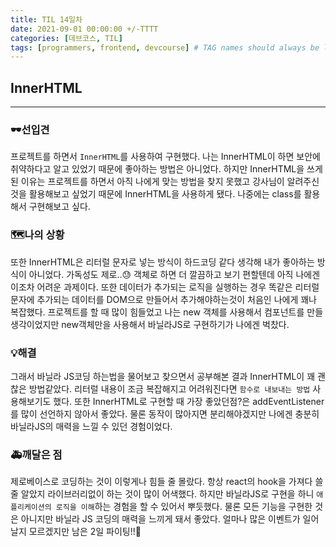 ```yaml
---
title: TIL 14일차
date: 2021-09-01 00:00:00 +/-TTTT
categories: [데브코스, TIL]
tags: [programmers, frontend, devcourse] # TAG names should always be lowercase
---
```


## InnerHTML

---

### 🕶선입견

프로젝트를 하면서 `InnerHTML`를 사용하여 구현했다. 나는 InnerHTML이 하면 보안에 취약하다고 알고 있었기 때문에 좋아하는 방법은 아니었다. 하지만 InnerHTML을 쓰게 된 이유는 프로젝트를 하면서 아직 나에게 맞는 방법을 찾지 못했고 강사님이 알려주신 것을 활용해보고 싶었기 때문에 InnerHTML을 사용하게 됐다. 나중에는 class를 활용해서 구현해보고 싶다.

### 🗺나의 상황

또한 InnerHTML은 리터럴 문자로 넣는 방식이 하드코딩 같다 생각해 내가 좋아하는 방식이 아니었다. 가독성도 제로..😓 객체로 하면 더 깔끔하고 보기 편할텐데 아직 나에겐 이조차 어려운 과제이다. 또한 데이터가 추가되는 로직을 실행하는 경우 똑같은 리터럴 문자에 추가되는 데이터를 DOM으로 만들어서 추가해야하는것이 처음인 나에게 꽤나 복잡했다. 프로젝트를 할 때 많이 힘들었고 나는 new 객체를 사용해서 컴포넌트를 만들 생각이었지만 new객체만을 사용해서 바닐라JS로 구현하기가 나에겐 벅찼다.

### 💡해결

그래서 바닐라 JS코딩 하는법을 물어보고 찾으면서 공부해본 결과 InnerHTML이 꽤 괜찮은 방법같았다. 리터럴 내용이 조금 복잡해지고 어려워진다면 `함수로 내보내는 방법` 사용해보기도 했다. 또한 InnerHTML로 구현할 때 가장 좋았던점?은 addEventListener를 많이 선언하지 않아서 좋았다. 물론 동작이 많아지면 분리해야겠지만 나에겐 충분히 바닐라JS의 매력을 느낄 수 있던 경험이었다.

### 🚑깨달은 점

제로베이스로 코딩하는 것이 이렇게나 힘들 줄 몰랐다. 항상 react의 hook을 가져다 쓸 줄 알았지 라이브러리없이 하는 것이 많이 어색했다. 하지만 바닐라JS로 구현을 하니 `애플리케이션의 로직을 이해`하는 경험을 할 수 있어서 뿌듯했다. 물론 모든 기능을 구현한 것은 아니지만 바닐라 JS 코딩의 매력을 느끼게 돼서 좋았다. 얼마나 많은 이벤트가 일어날지 모르겠지만 남은 2일 파이팅!!🤗
